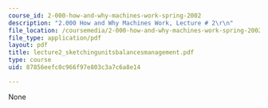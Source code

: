 ```yaml
---
course_id: 2-000-how-and-why-machines-work-spring-2002
description: "2.000 How and Why Machines Work, Lecture # 2\r\n"
file_location: /coursemedia/2-000-how-and-why-machines-work-spring-2002/87856eefc0c966f97e803c3a7c6a8e14_lecture2_sketchingunitsbalancesmanagement.pdf
file_type: application/pdf
layout: pdf
title: lecture2_sketchingunitsbalancesmanagement.pdf
type: course
uid: 87856eefc0c966f97e803c3a7c6a8e14

---
```

None